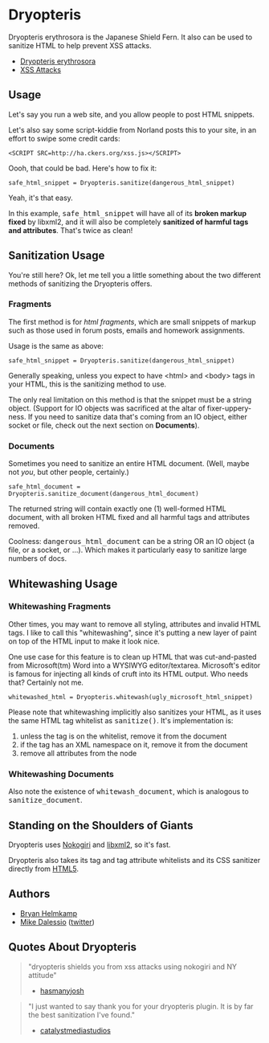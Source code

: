 Dryopteris
==========

Dryopteris erythrosora is the Japanese Shield Fern. It also can be used to sanitize HTML to help prevent XSS attacks.

* [Dryopteris erythrosora](http://en.wikipedia.org/wiki/Dryopteris_erythrosora)
* [XSS Attacks](http://en.wikipedia.org/wiki/Cross-site_scripting)

Usage
-----

Let's say you run a web site, and you allow people to post HTML snippets.

Let's also say some script-kiddie from Norland posts this to your site, in an effort to swipe some credit cards:

    <SCRIPT SRC=http://ha.ckers.org/xss.js></SCRIPT>

Oooh, that could be bad. Here's how to fix it:

    safe_html_snippet = Dryopteris.sanitize(dangerous_html_snippet)

Yeah, it's that easy.

In this example, <tt>safe\_html\_snippet</tt> will have all of its __broken markup fixed__ by libxml2, and it will also be completely __sanitized of harmful tags and attributes__. That's twice as clean!


Sanitization Usage
-----

You're still here? Ok, let me tell you a little something about the two different methods of sanitizing the Dryopteris offers.

### Fragments

The first method is for _html fragments_, which are small snippets of markup such as those used in forum posts, emails and homework assignments.

Usage is the same as above:

    safe_html_snippet = Dryopteris.sanitize(dangerous_html_snippet)

Generally speaking, unless you expect to have &lt;html&gt; and &lt;body&gt; tags in your HTML, this is the sanitizing method to use.

The only real limitation on this method is that the snippet must be a string object. (Support for IO objects was sacrificed at the altar of fixer-uppery-ness. If you need to sanitize data that's coming from an IO object, either socket or file, check out the next section on __Documents__).

### Documents

Sometimes you need to sanitize an entire HTML document. (Well, maybe not _you_, but other people, certainly.)

    safe_html_document = Dryopteris.sanitize_document(dangerous_html_document)

The returned string will contain exactly one (1) well-formed HTML document, with all broken HTML fixed and all harmful tags and attributes removed.

Coolness: <tt>dangerous\_html\_document</tt> can be a string OR an IO object (a file, or a socket, or ...). Which makes it particularly easy to sanitize large numbers of docs.

Whitewashing Usage
-----

### Whitewashing Fragments

Other times, you may want to remove all styling, attributes and invalid HTML tags. I like to call this "whitewashing", since it's putting a new layer of paint on top of the HTML input to make it look nice.

One use case for this feature is to clean up HTML that was cut-and-pasted from Microsoft(tm) Word into a WYSIWYG editor/textarea. Microsoft's editor is famous for injecting all kinds of cruft into its HTML output. Who needs that? Certainly not me.

    whitewashed_html = Dryopteris.whitewash(ugly_microsoft_html_snippet)

Please note that whitewashing implicitly also sanitizes your HTML, as it uses the same HTML tag whitelist as <tt>sanitize()</tt>. It's implementation is:

 1. unless the tag is on the whitelist, remove it from the document
 2. if the tag has an XML namespace on it, remove it from the document
 2. remove all attributes from the node

### Whitewashing Documents

Also note the existence of <tt>whitewash\_document</tt>, which is analogous to <tt>sanitize\_document</tt>.

Standing on the Shoulders of Giants
-----

Dryopteris uses [Nokogiri](http://nokogiri.rubyforge.org/) and [libxml2](http://xmlsoft.org/), so it's fast.

Dryopteris also takes its tag and tag attribute whitelists and its CSS sanitizer directly from [HTML5](http://code.google.com/p/html5lib/).


Authors
-----
* [Bryan Helmkamp](http://www.brynary.com/)
* [Mike Dalessio](http://mike.daless.io/) ([twitter](http://twitter.com/flavorjones))


Quotes About Dryopteris
-----

> "dryopteris shields you from xss attacks using nokogiri and NY attitude"
>  - [hasmanyjosh](http://blog.hasmanythrough.com/)

> "I just wanted to say thank you for your dryopteris plugin. It is by far the best sanitization I've found."
>  - [catalystmediastudios](http://github.com/catalystmediastudios)

